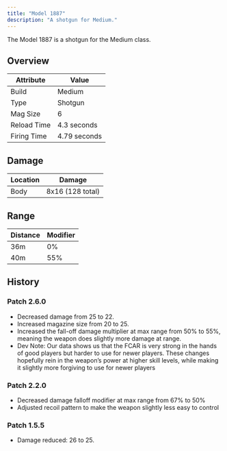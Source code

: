 ```yaml
---
title: "Model 1887"
description: "A shotgun for Medium."
---
```


The Model 1887 is a shotgun for the Medium class.

## Overview

| Attribute   | Value        |
| ----------- | ------------ |
| Build       | Medium       |
| Type        | Shotgun      |
| Mag Size    | 6            |
| Reload Time | 4.3 seconds  |
| Firing Time | 4.79 seconds |

## Damage

| Location | Damage           |
| -------- | ---------------- |
| Body     | 8x16 (128 total) |

## Range

| Distance | Modifier |
| -------- | -------- |
| 36m      | 0%       |
| 40m      | 55%      |

## History

### Patch 2.6.0

- Decreased damage from 25 to 22.
- Increased magazine size from 20 to 25.
- Increased the fall-off damage multiplier at max range from 50% to 55%, meaning the weapon does slightly more damage at range.
- Dev Note: Our data shows us that the FCAR is very strong in the hands of good players but harder to use for newer players. These changes hopefully rein in the weapon’s power at higher skill levels, while making it slightly more forgiving to use for newer players

### Patch 2.2.0

- Decreased damage falloff modifier at max range from 67% to 50%
- Adjusted recoil pattern to make the weapon slightly less easy to control

### Patch 1.5.5

- Damage reduced: 26 to 25.
